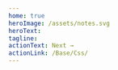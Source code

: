```yaml
---
home: true
heroImage: /assets/notes.svg
heroText:
tagline:
actionText: Next →
actionLink: /Base/Css/
---
```

